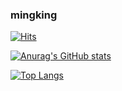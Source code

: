 ### mingking

[![Hits](https://hits.seeyoufarm.com/api/count/incr/badge.svg?url=https%3A%2F%2Fgithub.com%2Fmingking2&count_bg=%2379C83D&title_bg=%23555555&icon=&icon_color=%23E7E7E7&title=hits&edge_flat=false)](https://hits.seeyoufarm.com)

[![Anurag's GitHub stats](https://github-readme-stats.vercel.app/api?username=mingking2)](https://github.com/anuraghazra/github-readme-stats)

[![Top Langs](https://github-readme-stats.vercel.app/api/top-langs/?username=mingking2&layout=donut)](https://github.com/anuraghazra/github-readme-stats)
